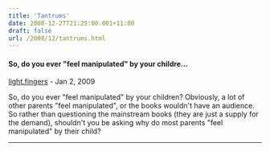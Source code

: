 ```yaml
---
title: 'Tantrums'
date: 2008-12-27T21:25:00.001+11:00
draft: false
url: /2008/12/tantrums.html
---
```


#### So, do you ever "feel manipulated" by your childre...
[light.fingers](https://www.blogger.com/profile/02502430724382290814 "noreply@blogger.com") - <time datetime="2009-01-13T12:10:00.000+11:00">Jan 2, 2009</time>

So, do you ever "feel manipulated" by your children? Obviously, a lot of other parents "feel manipulated", or the books wouldn't have an audience. So rather than questioning the mainstream books (they are just a supply for the demand), shouldn't you be asking why do most parents "feel manipulated" by their child?
<hr />
